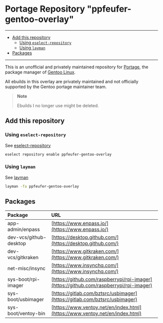 # Portage Repository "ppfeufer-gentoo-overlay"<a name="portage-repository-ppfeufer-gentoo-overlay"></a>

______________________________________________________________________

<!-- mdformat-toc start --slug=github --maxlevel=6 --minlevel=2 -->

- [Add this repository](#add-this-repository)
  - [Using `eselect-repository`](#using-eselect-repository)
  - [Using `layman`](#using-layman)
- [Packages](#packages)

<!-- mdformat-toc end -->

______________________________________________________________________

This is an unofficial and privately maintained repository for
[Portage](https://wiki.gentoo.org/wiki/Project:Portage), the
package manager of [Gentoo Linux](https://gentoo.org/).

All ebuilds in this overlay are privately maintained and not
officially supported by the Gentoo portage maintainer team.

> **Note**
>
> Ebuilds I no longer use might be deleted.

## Add this repository<a name="add-this-repository"></a>

### Using `eselect-repository`<a name="using-eselect-repository"></a>

See [eselect-repository]

```bash
eselect repository enable ppfeufer-gentoo-overlay
```

### Using `layman`<a name="using-layman"></a>

See [layman]

```bash
layman -fa ppfeufer-gentoo-overlay
```

## Packages<a name="packages"></a>

| Package                | URL                                                                                    |
| :--------------------- | :------------------------------------------------------------------------------------- |
| app-admin/enpass       | [https://www.enpass.io/](https://www.enpass.io/)                                       |
| dev-vcs/github-desktop | [https://desktop.github.com/](https://desktop.github.com/)                             |
| dev-vcs/gitkraken      | [https://www.gitkraken.com/](https://www.gitkraken.com/)                               |
| net-misc/insync        | [https://www.insynchq.com/](https://www.insynchq.com/)                                 |
| sys-boot/rpi-imager    | [https://github.com/raspberrypi/rpi-imager](https://github.com/raspberrypi/rpi-imager) |
| sys-boot/usbimager     | [https://gitlab.com/bztsrc/usbimager](https://gitlab.com/bztsrc/usbimager)             |
| sys-boot/ventoy-bin    | [https://www.ventoy.net/en/index.html](https://www.ventoy.net/en/index.html)           |

<!-- Links -->

[eselect-repository]: https://wiki.gentoo.org/wiki/Eselect/Repository "Gentoo Wiki: Eselect/Repository"
[layman]: https://wiki.gentoo.org/wiki/Layman "Gentoo Wiki: Layman"
